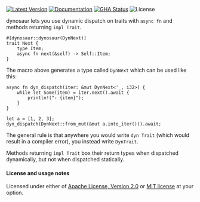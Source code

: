 [![Latest Version]][crates.io] [![Documentation]][docs.rs] [![GHA Status]][GitHub Actions] ![License]

dynosaur lets you use dynamic dispatch on traits with `async fn` and
methods returning `impl Trait`.

```rust,ignore
#[dynosaur::dynosaur(DynNext)]
trait Next {
    type Item;
    async fn next(&self) -> Self::Item;
}
```

The macro above generates a type called `DynNext` which can be used like this:

```rust,ignore
async fn dyn_dispatch(iter: &mut DynNext<'_, i32>) {
    while let Some(item) = iter.next().await {
        println!("- {item}");
    }
}

let a = [1, 2, 3];
dyn_dispatch(DynNext::from_mut(&mut a.into_iter())).await;
```

The general rule is that anywhere you would write `dyn Trait` (which would
result in a compiler error), you instead write `DynTrait`.

Methods returning `impl Trait` box their return types when dispatched
dynamically, but not when dispatched statically.

#### License and usage notes

Licensed under either of [Apache License, Version 2.0](LICENSE-APACHE) or
[MIT license](LICENSE-MIT) at your option.

[GitHub Actions]: https://github.com/spastorino/dynosaur/actions
[GHA Status]: https://github.com/spastorino/dynosaur/actions/workflows/ci.yaml/badge.svg
[crates.io]: https://crates.io/crates/dynosaur
[Latest Version]: https://img.shields.io/crates/v/dynosaur.svg
[Documentation]: https://img.shields.io/docsrs/dynosaur
[docs.rs]: https://docs.rs/dynosaur
[License]: https://img.shields.io/crates/l/dynosaur.svg
